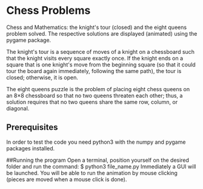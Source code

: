 # Chess Problems
Chess and Mathematics: the knight's tour (closed) and the eight queens problem solved. The respective solutions are displayed (animated) using the pygame package.


The knight's tour is a sequence of moves of a knight on a chessboard such that the knight visits every square exactly once. If the knight ends on a square that is one knight's move from the beginning square (so that it could tour the board again immediately, following the same path), the tour is closed; otherwise, it is open.


The eight queens puzzle is the problem of placing eight chess queens on an 8×8 chessboard so that no two queens threaten each other; thus, a solution requires that no two queens share the same row, column, or diagonal.

## Prerequisites
In order to test the code you need python3 with the numpy and pygame packages installed.

##Running the program 
Open a terminal, position yourself on the desired folder and run the command:
$ python3 file_name.py 
Immediately a GUI will be launched. You will be able to run the animation by mouse clicking (pieces are moved when a mouse click is done).    

